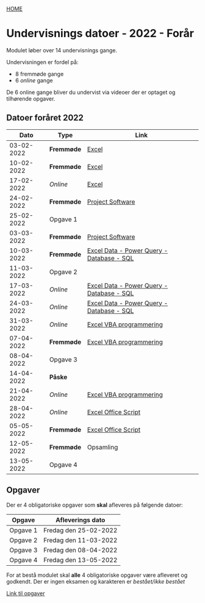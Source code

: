 [HOME](../README.md)
# Undervisnings datoer - 2022 - Forår
Modulet løber over 14 undervisnings gange.

Undervisningen er fordel på:

- 8 fremmøde gange
- 6 *online* gange

De 6 online gange bliver du undervist via videoer der er optaget og tilhørende opgaver.

## Datoer foråret 2022

|Dato	        |Type         	|Link                                                                 	|
|------------	|--------------	|---------------------------------------------------------------------	|
| 03-02-2022 	| **Fremmøde** 	| [Excel](../excel/README.md)                                         	|
| 10-02-2022 	| **Fremmøde** 	| [Excel](../excel/README.md)                                         	|
| 17-02-2022 	| *Online*     	| [Excel](../excel/online.md)                                         	|
| 24-02-2022 	| **Fremmøde** 	| [Project Software](../microsoftproject/README.md)                           	|
| 25-02-2022 	| Opgave 1   	  |                                                                     	|
| 03-03-2022 	| **Fremmøde** 	| [Project Software](../microsoftproject/README.md)                           	|
| 10-03-2022 	| **Fremmøde** 	| [Excel Data - Power Query - Database - SQL](../databaser/README.md) 	|
| 11-03-2022 	| Opgave 2    	|                                                                     	|
| 17-03-2022 	| *Online*     	| [Excel Data - Power Query - Database - SQL](../databaser/README.md) 	|
| 24-03-2022 	| *Online*     	| [Excel Data - Power Query - Database - SQL](../databaser/README.md) 	|
| 31-03-2022 	| *Online*     	| [Excel VBA programmering](../vba/README.md)                         	|
| 07-04-2022 	| **Fremmøde** 	| [Excel VBA programmering](../vba/README.md)                         	|
| 08-04-2022 	| Opgave 3    	|                                                                     	|
| 14-04-2022 	| **Påske**    	|                                                                     	|
| 21-04-2022 	| *Online*     	| [Excel VBA programmering](../vba/README.md)                         	|
| 28-04-2022 	| *Online*     	| [Excel Office Script](../officescripts/README.md)                   	|
| 05-05-2022 	| **Fremmøde** 	| [Excel Office Script](../officescripts/README.md)                   	|
| 12-05-2022 	| **Fremmøde** 	| Opsamling                                                                    	|
| 13-05-2022 	| Opgave 4     	|                                                                     	|

## Opgaver
Der er 4 obligatoriske opgaver som **skal** afleveres på følgende datoer:

| Opgave   | Afleverings dato      |
|----------|-----------------------|
| Opgave 1 | Fredag den 25-02-2022 |
| Opgave 2 | Fredag den 11-03-2022 |
| Opgave 3 | Fredag den 08-04-2022 |
| Opgave 4 | Fredag den 13-05-2022 |

For at bestå modulet skal **alle** 4 obligatoriske opgaver være afleveret og godkendt. Der er ingen eksamen og karakteren er *bestået/ikke bestået*

[Link til opgaver](../opgaver/README.md)

